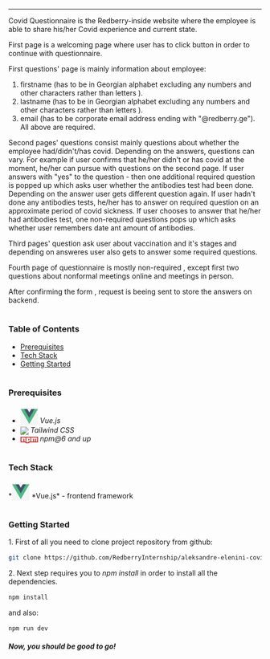 ---

Covid Questionnaire is the Redberry-inside website where the employee is able to share his/her Covid experience and current state.

First page is a welcoming page where user has to click button in order to continue with questionnaire.

First questions' page is mainly information about employee:

1. firstname (has to be in Georgian alphabet excluding any numbers and other characters rather than letters ).
2. lastname (has to be in Georgian alphabet excluding any numbers and other characters rather than letters ).
3. email (has to be corporate email address ending with "@redberry.ge").
   All above are required.

Second pages' questions consist mainly questions about whether the employee had/didn't/has covid. Depending on the answers, questions can vary. For example if user confirms that he/her didn't or has covid at the moment, he/her can pursue with questions on the second page. If user answers with "yes" to the question - then one additional required question is popped up which asks user whether the antibodies test had been done. Depending on the answer user gets different question again. If user hadn't done any antibodies tests, he/her has to answer on required question on an approximate period of covid sickness. If user chooses to answer that he/her had antibodies test, one non-required questions pops up which asks whether user remembers date ant amount of antibodies.

Third pages' question ask user about vaccination and it's stages and depending on answeres user also gets to answer some required questions.

Fourth page of questionnaire is mostly non-required , except first two questions about nonformal meetings online and meetings in person.

After confirming the form , request is beeing sent to store the answers on backend.

#

### Table of Contents

- [Prerequisites](#prerequisites)
- [Tech Stack](#tech-stack)
- [Getting Started](#getting-started)

#

### Prerequisites

- <img src="readme/vue.png" width="35" style="position: relative; top: 4px" /> _Vue.js_
- <img src="readme/tailwind.svg" width="35" style="position: relative; top: 4px" /> _Tailwind CSS_
- <img src="readme/npm.png" width="35" style="position: relative; top: 4px" /> _npm@6 and up_

#

### Tech Stack

*<img src="readme/vue.png" width="35" style="position: relative; top: 4px" /> *Vue.js\* - frontend framework

#

### Getting Started

1\. First of all you need to clone project repository from github:

```sh
git clone https://github.com/RedberryInternship/aleksandre-elenini-covid-questionnaire
```

2\. Next step requires you to _npm install_ in order to install all the dependencies.

```sh
npm install
```

and also:

```sh
npm run dev
```

##### Now, you should be good to go!
